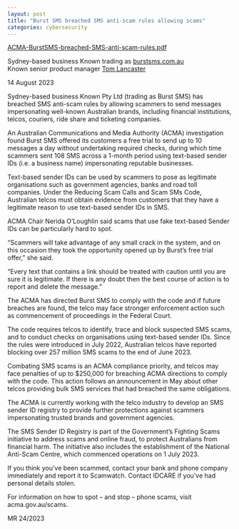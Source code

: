 ```yaml
---
layout: post
title: "Burst SMS breached SMS anti-scam rules allowing scams"
categories: cybersecurity
---
```



<a href="/rockycape2/assets/ACMA-BurstSMS-breached-SMS-anti-scam-rules.pdf" target="_blank">ACMA-BurstSMS-breached-SMS-anti-scam-rules.pdf</a> 

Sydney-based business Known trading as [burstsms.com.au](burstsms.com.au)  
Known senior product manager [Tom Lancaster](https://au.linkedin.com/in/tomlancaster3)  

14 August 2023

Sydney-based business Known Pty Ltd (trading as Burst SMS) has breached SMS anti-scam rules by allowing scammers to send messages impersonating well-known Australian brands, including financial institutions, telcos, couriers, ride share and ticketing companies.

An Australian Communications and Media Authority (ACMA) investigation found Burst SMS offered its customers a free trial to send up to 10 messages a day without undertaking required checks, during which time scammers sent 108 SMS across a 1-month period using text-based sender IDs (i.e. a business name) impersonating reputable businesses.

Text-based sender IDs can be used by scammers to pose as legitimate organisations such as government agencies, banks and road toll companies. Under the Reducing Scam Calls and Scam SMs Code, Australian telcos must obtain evidence from customers that they have a legitimate reason to use text-based sender IDs in SMS.

ACMA Chair Nerida O’Loughlin said scams that use fake text-based Sender IDs can be particularly hard to spot.

“Scammers will take advantage of any small crack in the system, and on this occasion they took the opportunity opened up by Burst’s free trial offer,” she said.

“Every text that contains a link should be treated with caution until you are sure it is legitimate. If there is any doubt then the best course of action is to report and delete the message.”

The ACMA has directed Burst SMS to comply with the code and if future breaches are found, the telco may face stronger enforcement action such as commencement of proceedings in the Federal Court.

The code requires telcos to identify, trace and block suspected SMS scams, and to conduct checks on organisations using text-based sender IDs. Since the rules were introduced in July 2022, Australian telcos have reported blocking over 257 million SMS scams to the end of June 2023.

Combating SMS scams is an ACMA compliance priority, and telcos may face penalties of up to $250,000 for breaching ACMA directions to comply with the code. This action follows an announcement in May about other telcos providing bulk SMS services that had breached the same obligations.

The ACMA is currently working with the telco industry to develop an SMS sender ID registry to provide further protections against scammers impersonating trusted brands and government agencies.

The SMS Sender ID Registry is part of the Government’s Fighting Scams initiative to address scams and online fraud, to protect Australians from financial harm. The initiative also includes the establishment of the National Anti-Scam Centre, which commenced operations on 1 July 2023.

If you think you’ve been scammed, contact your bank and phone company immediately and report it to Scamwatch. Contact IDCARE if you’ve had personal details stolen.

For information on how to spot – and stop – phone scams, visit acma.gov.au/scams.

MR 24/2023